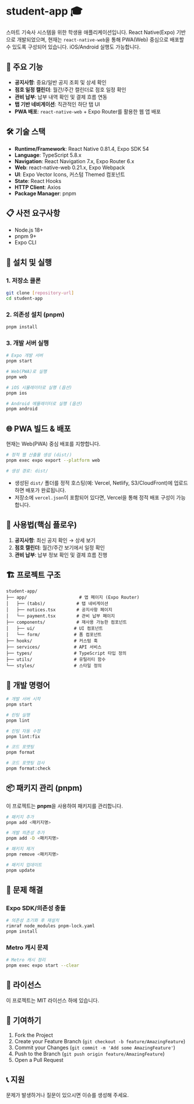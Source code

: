 # student-app 🎓

스마트 기숙사 시스템을 위한 학생용 애플리케이션입니다. React Native(Expo) 기반으로 개발되었으며, 현재는 `react-native-web`을 통해 PWA(Web) 중심으로 배포할 수 있도록 구성되어 있습니다. iOS/Android 실행도 가능합니다.

## 🚀 주요 기능

- **공지사항**: 중요/일반 공지 조회 및 상세 확인
- **점호 일정 캘린더**: 월간/주간 캘린더로 점호 일정 확인
- **관비 납부**: 납부 내역 확인 및 결제 흐름 연동
- **탭 기반 네비게이션**: 직관적인 하단 탭 UI
- **PWA 배포**: `react-native-web` + Expo Router를 활용한 웹 앱 배포

## 🛠 기술 스택

- **Runtime/Framework**: React Native 0.81.4, Expo SDK 54
- **Language**: TypeScript 5.8.x
- **Navigation**: React Navigation 7.x, Expo Router 6.x
- **Web**: react-native-web 0.21.x, Expo Webpack
- **UI**: Expo Vector Icons, 커스텀 Themed 컴포넌트
- **State**: React Hooks
- **HTTP Client**: Axios
- **Package Manager**: pnpm

## 📋 사전 요구사항

- Node.js 18+
- pnpm 9+
- Expo CLI

## 🚀 설치 및 실행

### 1. 저장소 클론

```bash
git clone [repository-url]
cd student-app
```

### 2. 의존성 설치 (pnpm)

```bash
pnpm install
```

### 3. 개발 서버 실행

```bash
# Expo 개발 서버
pnpm start

# Web(PWA)로 실행
pnpm web

# iOS 시뮬레이터로 실행 (옵션)
pnpm ios

# Android 에뮬레이터로 실행 (옵션)
pnpm android
```

## 🌐 PWA 빌드 & 배포

현재는 Web(PWA) 중심 배포를 지향합니다.

```bash
# 정적 웹 산출물 생성 (dist/)
pnpm exec expo export --platform web

# 생성 경로: dist/
```

- 생성된 `dist/` 폴더를 정적 호스팅(예: Vercel, Netlify, S3/CloudFront)에 업로드하면 배포가 완료됩니다.
- 저장소에 `vercel.json`이 포함되어 있다면, Vercel을 통해 정적 배포 구성이 가능합니다.

## 📱 사용법(핵심 플로우)

1. **공지사항**: 최신 공지 확인 → 상세 보기
2. **점호 캘린더**: 월간/주간 보기에서 일정 확인
3. **관비 납부**: 납부 정보 확인 및 결제 흐름 진행

## 🏗 프로젝트 구조

```
student-app/
├── app/                    # 앱 페이지 (Expo Router)
│   ├── (tabs)/            # 탭 네비게이션
│   ├── notices.tsx        # 공지사항 페이지
│   └── payment.tsx        # 관비 납부 페이지
├── components/            # 재사용 가능한 컴포넌트
│   ├── ui/               # UI 컴포넌트
│   └── form/             # 폼 컴포넌트
├── hooks/                # 커스텀 훅
├── services/             # API 서비스
├── types/                # TypeScript 타입 정의
├── utils/                # 유틸리티 함수
└── styles/               # 스타일 정의
```

## 🔧 개발 명령어

```bash
# 개발 서버 시작
pnpm start

# 린팅 실행
pnpm lint

# 린팅 자동 수정
pnpm lint:fix

# 코드 포맷팅
pnpm format

# 코드 포맷팅 검사
pnpm format:check
```

## 📦 패키지 관리 (pnpm)

이 프로젝트는 **pnpm**을 사용하여 패키지를 관리합니다.

```bash
# 패키지 추가
pnpm add <패키지명>

# 개발 의존성 추가
pnpm add -D <패키지명>

# 패키지 제거
pnpm remove <패키지명>

# 패키지 업데이트
pnpm update
```

## 🐛 문제 해결

### Expo SDK/의존성 충돌

```bash
# 의존성 초기화 후 재설치
rimraf node_modules pnpm-lock.yaml
pnpm install
```

### Metro 캐시 문제

```bash
# Metro 캐시 정리
pnpm exec expo start --clear
```

## 📄 라이선스

이 프로젝트는 MIT 라이선스 하에 있습니다.

## 🤝 기여하기

1. Fork the Project
2. Create your Feature Branch (`git checkout -b feature/AmazingFeature`)
3. Commit your Changes (`git commit -m 'Add some AmazingFeature'`)
4. Push to the Branch (`git push origin feature/AmazingFeature`)
5. Open a Pull Request

## 📞 지원

문제가 발생하거나 질문이 있으시면 이슈를 생성해 주세요.
